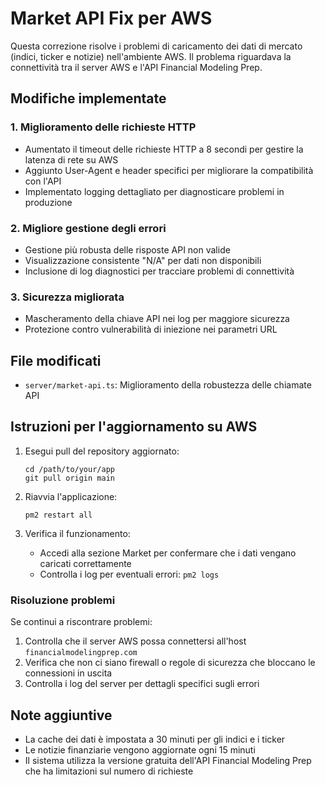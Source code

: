 # Market API Fix per AWS

Questa correzione risolve i problemi di caricamento dei dati di mercato (indici, ticker e notizie) nell'ambiente AWS. Il problema riguardava la connettività tra il server AWS e l'API Financial Modeling Prep.

## Modifiche implementate

### 1. Miglioramento delle richieste HTTP
- Aumentato il timeout delle richieste HTTP a 8 secondi per gestire la latenza di rete su AWS
- Aggiunto User-Agent e header specifici per migliorare la compatibilità con l'API
- Implementato logging dettagliato per diagnosticare problemi in produzione

### 2. Migliore gestione degli errori
- Gestione più robusta delle risposte API non valide
- Visualizzazione consistente "N/A" per dati non disponibili
- Inclusione di log diagnostici per tracciare problemi di connettività

### 3. Sicurezza migliorata
- Mascheramento della chiave API nei log per maggiore sicurezza
- Protezione contro vulnerabilità di iniezione nei parametri URL

## File modificati
- `server/market-api.ts`: Miglioramento della robustezza delle chiamate API

## Istruzioni per l'aggiornamento su AWS

1. Esegui pull del repository aggiornato:
   ```
   cd /path/to/your/app
   git pull origin main
   ```

2. Riavvia l'applicazione:
   ```
   pm2 restart all
   ```

3. Verifica il funzionamento:
   - Accedi alla sezione Market per confermare che i dati vengano caricati correttamente
   - Controlla i log per eventuali errori: `pm2 logs`

### Risoluzione problemi
Se continui a riscontrare problemi:
1. Controlla che il server AWS possa connettersi all'host `financialmodelingprep.com`
2. Verifica che non ci siano firewall o regole di sicurezza che bloccano le connessioni in uscita
3. Controlla i log del server per dettagli specifici sugli errori

## Note aggiuntive
- La cache dei dati è impostata a 30 minuti per gli indici e i ticker
- Le notizie finanziarie vengono aggiornate ogni 15 minuti 
- Il sistema utilizza la versione gratuita dell'API Financial Modeling Prep che ha limitazioni sul numero di richieste